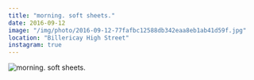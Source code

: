 ```yaml
---
title: "morning. soft sheets."
date: 2016-09-12
image: "/img/photo/2016-09-12-77fafbc12588db342eaa8eb1ab41d59f.jpg"
location: "Billericay High Street"
instagram: true
---
```


![morning. soft sheets.](/img/photo/2016-09-12-77fafbc12588db342eaa8eb1ab41d59f.jpg)
